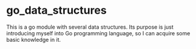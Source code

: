 # go_data_structures

This is a go module with several data structures. Its purpose is just introducing myself into Go programming language, 
so I can acquire some basic knowledge in it.
